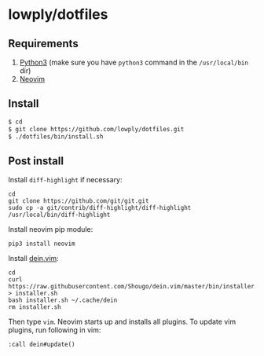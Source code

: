 # lowply/dotfiles

## Requirements

1. [Python3](https://www.python.org/downloads/) (make sure you have `python3` command in the `/usr/local/bin` dir)
1. [Neovim](https://neovim.io/)

## Install

```bash
$ cd
$ git clone https://github.com/lowply/dotfiles.git
$ ./dotfiles/bin/install.sh
```

## Post install

Install `diff-highlight` if necessary:

```
cd
git clone https://github.com/git/git.git
sudo cp -a git/contrib/diff-highlight/diff-highlight /usr/local/bin/diff-highlight
```

Install neovim pip module:

```
pip3 install neovim
```

Install [dein.vim](https://github.com/Shougo/dein.vim):

```
cd
curl https://raw.githubusercontent.com/Shougo/dein.vim/master/bin/installer.sh > installer.sh
bash installer.sh ~/.cache/dein
rm installer.sh
```

Then type `vim`. Neovim starts up and installs all plugins. To update vim plugins, run following in vim:

```
:call dein#update()
```
